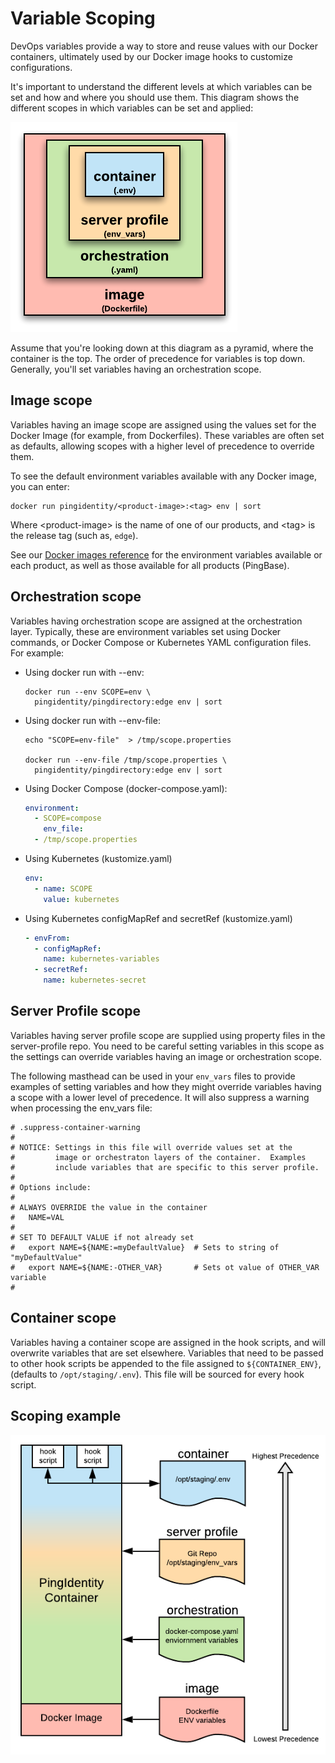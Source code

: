 # Variable Scoping

DevOps variables provide a way to store and reuse values with our Docker containers, ultimately used by our Docker image hooks to customize configurations.

It's important to understand the different levels at which variables can be set and how and where you should use them. This diagram shows the different scopes in which variables can be set and applied: 

![Variable Scoping](images/variableScoping-1.png)

Assume that you're looking down at this diagram as a pyramid, where the container is the top. The order of precedence for variables is top down. Generally, you'll set variables having an orchestration scope. 

## Image scope 

Variables having an image scope are assigned using the values set for the Docker Image (for example, from Dockerfiles). These variables are often set as defaults, allowing scopes with a higher level of precedence to override them.

To see the default environment variables available with any Docker image, you can enter:

  ```shell
  docker run pingidentity/<product-image>:<tag> env | sort
  ```

  Where \<product-image> is the name of one of our products, and \<tag> is the release tag (such as, `edge`).

See our [Docker images reference](https://pingidentity-devops.gitbook.io/devops/dockerimagesref) for the environment variables available or each product, as well as those available for all products (PingBase). 

## Orchestration scope

Variables having orchestration scope are assigned at the orchestration layer.  Typically, these are environment variables set using Docker commands, or Docker Compose or Kubernetes YAML configuration files. For example:

* Using docker run with --env:

  ```shell
  docker run --env SCOPE=env \
    pingidentity/pingdirectory:edge env | sort
  ```

* Using docker run with --env-file:

  ```shell
  echo "SCOPE=env-file"  > /tmp/scope.properties

  docker run --env-file /tmp/scope.properties \
    pingidentity/pingdirectory:edge env | sort
  ```

* Using Docker Compose (docker-compose.yaml):

  ```yaml
  environment:
    - SCOPE=compose
      env_file:
    - /tmp/scope.properties
  ```

* Using Kubernetes (kustomize.yaml)

  ```yaml
  env:
    - name: SCOPE
      value: kubernetes
  ```

* Using Kubernetes configMapRef and secretRef (kustomize.yaml)

  ```yaml
  - envFrom:
    - configMapRef:
      name: kubernetes-variables
    - secretRef:
      name: kubernetes-secret
  ```

## Server Profile scope 

Variables having server profile scope are supplied using property files in the server-profile repo.  You need to be careful setting variables in this scope as the settings can override variables having an image or orchestration scope.

The following masthead can be used in your `env_vars` files to provide examples of setting variables and how they might override variables having a scope with a lower level of precedence. It will also suppress a warning when processing the env_vars file:

  ```text
  # .suppress-container-warning
  #
  # NOTICE: Settings in this file will override values set at the
  #         image or orchestraton layers of the container.  Examples
  #         include variables that are specific to this server profile.
  #
  # Options include:
  #
  # ALWAYS OVERRIDE the value in the container
  #   NAME=VAL        
  #
  # SET TO DEFAULT VALUE if not already set       
  #   export NAME=${NAME:=myDefaultValue}  # Sets to string of "myDefaultValue"
  #   export NAME=${NAME:-OTHER_VAR}       # Sets ot value of OTHER_VAR variable
  # 
  ```

## Container scope 

Variables having a container scope are assigned in the hook scripts, and will overwrite variables that are set elsewhere. Variables that need to be passed to other hook scripts be appended to the file assigned to `${CONTAINER_ENV}`, (defaults to `/opt/staging/.env`). This file will be sourced for every hook script.

## Scoping example

![Variable Scoping](images/variableScoping-2.png)